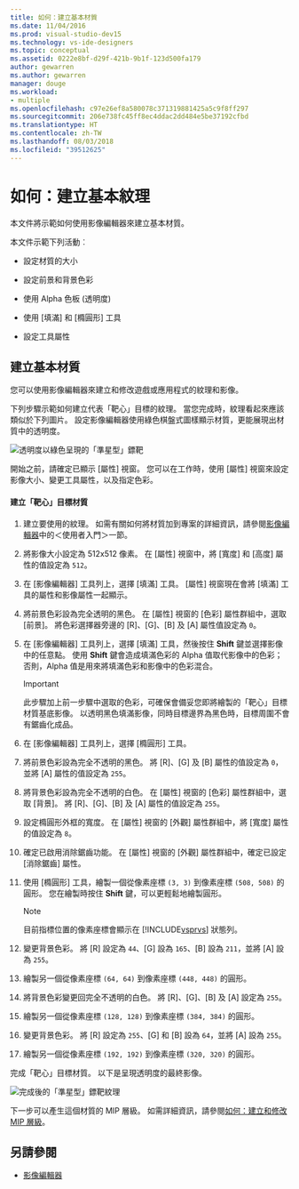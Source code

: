 ```yaml
---
title: 如何：建立基本材質
ms.date: 11/04/2016
ms.prod: visual-studio-dev15
ms.technology: vs-ide-designers
ms.topic: conceptual
ms.assetid: 0222e8bf-d29f-421b-9b1f-123d500fa179
author: gewarren
ms.author: gewarren
manager: douge
ms.workload:
- multiple
ms.openlocfilehash: c97e26ef8a580078c371319881425a5c9f8ff297
ms.sourcegitcommit: 206e738fc45ff8ec4ddac2dd484e5be37192cfbd
ms.translationtype: HT
ms.contentlocale: zh-TW
ms.lasthandoff: 08/03/2018
ms.locfileid: "39512625"
---
```

# <a name="how-to-create-a-basic-texture"></a>如何：建立基本紋理
本文件將示範如何使用影像編輯器來建立基本材質。

 本文件示範下列活動︰

-   設定材質的大小

-   設定前景和背景色彩

-   使用 Alpha 色板 (透明度)

-   使用 [填滿] 和 [橢圓形] 工具

-   設定工具屬性

## <a name="creating-a-basic-texture"></a>建立基本材質
 您可以使用影像編輯器來建立和修改遊戲或應用程式的紋理和影像。

 下列步驟示範如何建立代表「靶心」目標的紋理。 當您完成時，紋理看起來應該類似於下列圖片。 設定影像編輯器使用綠色棋盤式圖樣顯示材質，更能展現出材質中的透明度。

 ![透明度以綠色呈現的「準星型」鏢靶](../designers/media/digit-bullseye-texture-in-editor.png)

 開始之前，請確定已顯示 [屬性] 視窗。 您可以在工作時，使用 [屬性] 視窗來設定影像大小、變更工具屬性，以及指定色彩。

#### <a name="to-create-a-bullseye-target-texture"></a>建立「靶心」目標材質

1.  建立要使用的紋理。 如需有關如何將材質加到專案的詳細資訊，請參閱[影像編輯器](../designers/image-editor.md)中的＜使用者入門＞一節。

2.  將影像大小設定為 512x512 像素。 在 [屬性] 視窗中，將 [寬度] 和 [高度] 屬性的值設定為 `512`。

3.  在 [影像編輯器] 工具列上，選擇 [填滿] 工具。 [屬性] 視窗現在會將 [填滿] 工具的屬性和影像屬性一起顯示。

4.  將前景色彩設為完全透明的黑色。 在 [屬性] 視窗的 [色彩] 屬性群組中，選取 [前景]。 將色彩選擇器旁邊的 [R]、[G]、[B] 及 [A] 屬性值設定為 `0`。

5.  在 [影像編輯器] 工具列上，選擇 [填滿] 工具，然後按住 **Shift** 鍵並選擇影像中的任意點。 使用 **Shift** 鍵會造成填滿色彩的 Alpha 值取代影像中的色彩；否則，Alpha 值是用來將填滿色彩和影像中的色彩混合。

    > [!IMPORTANT]
    > 此步驟加上前一步驟中選取的色彩，可確保會備妥您即將繪製的「靶心」目標材質基底影像。 以透明黑色填滿影像，同時目標邊界為黑色時，目標周圍不會有鋸齒化成品。

6.  在 [影像編輯器] 工具列上，選擇 [橢圓形] 工具。

7.  將前景色彩設為完全不透明的黑色。 將 [R]、[G] 及 [B] 屬性的值設定為 `0`，並將 [A] 屬性的值設定為 `255`。

8.  將背景色彩設為完全不透明的白色。 在 [屬性] 視窗的 [色彩] 屬性群組中，選取 [背景]。 將 [R]、[G]、[B] 及 [A] 屬性的值設定為 `255`。

9. 設定橢圓形外框的寬度。 在 [屬性] 視窗的 [外觀] 屬性群組中，將 [寬度] 屬性的值設定為 `8`。

10. 確定已啟用消除鋸齒功能。 在 [屬性] 視窗的 [外觀] 屬性群組中，確定已設定 [消除鋸齒] 屬性。

11. 使用 [橢圓形] 工具，繪製一個從像素座標 `(3, 3)` 到像素座標 `(508, 508)` 的圓形。 您在繪製時按住 **Shift** 鍵，可以更輕鬆地繪製圓形。

    > [!NOTE]
    > 目前指標位置的像素座標會顯示在 [!INCLUDE[vsprvs](../code-quality/includes/vsprvs_md.md)] 狀態列。

12. 變更背景色彩。 將 [R] 設定為 `44`、[G] 設為 `165`、[B] 設為 `211`，並將 [A] 設為 `255`。

13. 繪製另一個從像素座標 `(64, 64)` 到像素座標 `(448, 448)` 的圓形。

14. 將背景色彩變更回完全不透明的白色。 將 [R]、[G]、[B] 及 [A] 設定為 `255`。

15. 繪製另一個從像素座標 `(128, 128)` 到像素座標 `(384, 384)` 的圓形。

16. 變更背景色彩。 將 [R] 設定為 `255`、[G] 和 [B] 設為 `64`，並將 [A] 設為 `255`。

17. 繪製另一個從像素座標 `(192, 192)` 到像素座標 `(320, 320)` 的圓形。

 完成「靶心」目標材質。 以下是呈現透明度的最終影像。

 ![完成後的「準星型」鏢靶紋理](../designers/media/gfx_image_demo_bullseye.png)

 下一步可以產生這個材質的 MIP 層級。 如需詳細資訊，請參閱[如何：建立和修改 MIP 層級](../designers/how-to-create-and-modify-mip-levels.md)。

## <a name="see-also"></a>另請參閱

- [影像編輯器](../designers/image-editor.md)